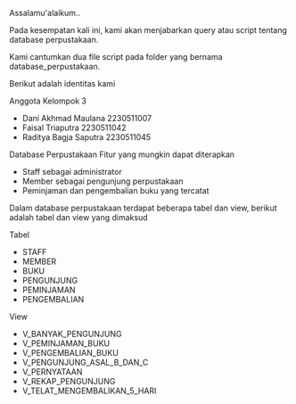 Assalamu'alaikum..

Pada kesempatan kali ini, kami akan menjabarkan query atau script tentang database perpustakaan.

Kami cantumkan dua file script pada folder yang bernama database_perpustakaan.


Berikut adalah identitas kami

Anggota Kelompok 3
* Dani Akhmad Maulana 2230511007
* Faisal Triaputra 2230511042
* Raditya Bagja Saputra 2230511045


Database Perpustakaan
Fitur yang mungkin dapat diterapkan
* Staff sebagai administrator
* Member sebagai pengunjung perpustakaan
* Peminjaman dan pengembalian buku yang tercatat


Dalam database perpustakaan terdapat beberapa tabel dan view,
berikut adalah tabel dan view yang dimaksud

Tabel
* STAFF
* MEMBER
* BUKU
* PENGUNJUNG
* PEMINJAMAN
* PENGEMBALIAN


View
* V_BANYAK_PENGUNJUNG
* V_PEMINJAMAN_BUKU
* V_PENGEMBALIAN_BUKU
* V_PENGUNJUNG_ASAL_B_DAN_C
* V_PERNYATAAN
* V_REKAP_PENGUNJUNG
* V_TELAT_MENGEMBALIKAN_5_HARI
